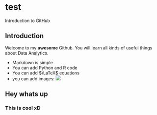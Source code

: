 # test
Introduction to GitHub

## Introduction
Welcome to my **awesome** Github. You 
will learn all kinds of useful things 
about Data Analytics.
- Markdown is simple
- You can add Python and R code
- You can add $\LaTeX$ equations
- you can add images:
![ ](https://i.imgflip.com/3pw1vi.jpg)
## Hey whats up
### This is cool **xD**
